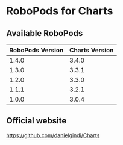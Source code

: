 # RoboPods for Charts

## Available RoboPods

| RoboPods Version  | Charts Version |
|-------------------|----------------|
| 1.4.0             | 3.4.0          |
| 1.3.0             | 3.3.1          |
| 1.2.0             | 3.3.0          |
| 1.1.1             | 3.2.1          |
| 1.0.0             | 3.0.4          |

## Official website

https://github.com/danielgindi/Charts